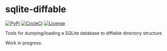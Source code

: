 # sqlite-diffable

[![PyPI](https://img.shields.io/pypi/v/sqlite-diffable.svg)](https://pypi.org/project/sqlite-diffable/)
[![CircleCI](https://circleci.com/gh/simonw/sqlite-diffable.svg?style=svg)](https://circleci.com/gh/simonw/sqlite-diffable)
[![License](https://img.shields.io/badge/license-Apache%202.0-blue.svg)](https://github.com/simonw/sqlite-diffable/blob/master/LICENSE)

Tools for dumping/loading a SQLite database to diffable directory structure

Work in progress.

